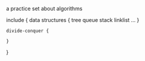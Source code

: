 a practice set about algorithms

include {
	data structures {
		tree 
		queue
		stack
		linklist
		...
	}

	divide-conquer {

	}
}
